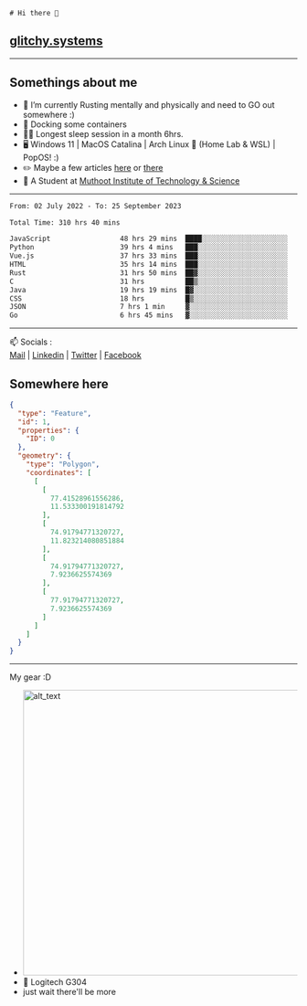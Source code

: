 ```
# Hi there 👋
```
## [glitchy.systems](https://glitchy.systems)
---

## Somethings about me



- 🌱 I’m currently Rusting mentally and physically and need to GO out somewhere :)
- 🐋 Docking some containers
- 😶‍🌫️ Longest sleep session in a month 6hrs.
- 🖥️ Windows 11 | MacOS Catalina | Arch Linux 🦩 (Home Lab & WSL) | PopOS! :)
- ✏️ Maybe a few articles [here](https://medium.com/@advaithnarayanan8) or [there](https://medium.com/@advaithnarayanan8)
- 📑 A Student at [Muthoot Institute of Technology & Science](https://mgmits.ac.in/)



---

<!--START_SECTION:waka-->

```txt
From: 02 July 2022 - To: 25 September 2023

Total Time: 310 hrs 40 mins

JavaScript                 48 hrs 29 mins  ████░░░░░░░░░░░░░░░░░░░░░   15.61 %
Python                     39 hrs 4 mins   ███░░░░░░░░░░░░░░░░░░░░░░   12.58 %
Vue.js                     37 hrs 33 mins  ███░░░░░░░░░░░░░░░░░░░░░░   12.09 %
HTML                       35 hrs 14 mins  ███░░░░░░░░░░░░░░░░░░░░░░   11.34 %
Rust                       31 hrs 50 mins  ██▓░░░░░░░░░░░░░░░░░░░░░░   10.25 %
C                          31 hrs          ██▒░░░░░░░░░░░░░░░░░░░░░░   09.98 %
Java                       19 hrs 19 mins  █▓░░░░░░░░░░░░░░░░░░░░░░░   06.22 %
CSS                        18 hrs          █▒░░░░░░░░░░░░░░░░░░░░░░░   05.80 %
JSON                       7 hrs 1 min     ▓░░░░░░░░░░░░░░░░░░░░░░░░   02.26 %
Go                         6 hrs 45 mins   ▓░░░░░░░░░░░░░░░░░░░░░░░░   02.18 %
```

<!--END_SECTION:waka-->

---

📫 Socials :<br>
[Mail](mailto:advaithnarayanan8@gmail.com) | [Linkedin](https://www.linkedin.com/in/advaith-narayanan-a72152214/) | [Twitter](https://twitter.com/advaithnarayan) | [Facebook](https://screenmessage.com/qinq)

## Somewhere here

```geojson
{
  "type": "Feature",
  "id": 1,
  "properties": {
    "ID": 0
  },
  "geometry": {
    "type": "Polygon",
    "coordinates": [
      [
        [
          77.41528961556286,
          11.533300191814792
        ],
        [
          74.91794771320727,
          11.823214080851884
        ],
        [
          74.91794771320727,
          7.9236625574369
        ],
        [
          77.91794771320727,
          7.9236625574369
        ]
      ]
    ]
  }
}
```


--- 
My gear :D

- [<img alt="alt_text" width="500px" src="https://valid.x86.fr/cache/banner/xv24bv-6.png" />](https://valid.x86.fr/xv24bv)
- 🐁 Logitech G304
- just wait there'll be more

